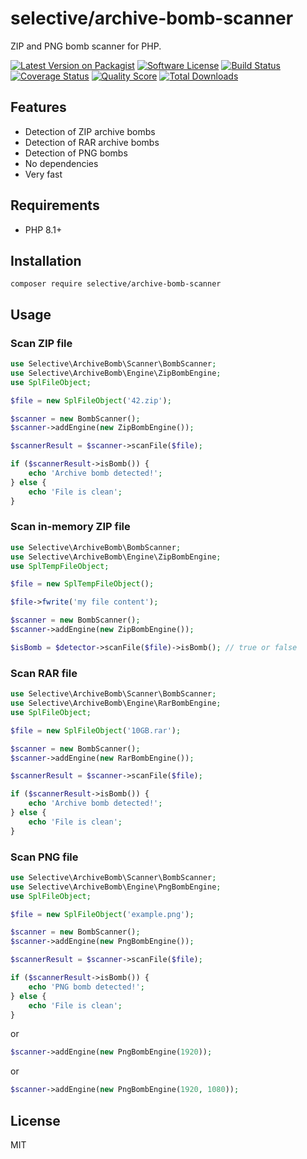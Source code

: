 # selective/archive-bomb-scanner

ZIP and PNG bomb scanner for PHP.

[![Latest Version on Packagist](https://img.shields.io/github/release/selective-php/archive-bomb-scanner.svg?style=flat-square)](https://packagist.org/packages/selective/archive-bomb-scanner)
[![Software License](https://img.shields.io/badge/license-MIT-brightgreen.svg?style=flat-square)](LICENSE.md)
[![Build Status](https://github.com/selective-php/archive-bomb-scanner/workflows/build/badge.svg)](https://github.com/selective-php/archive-bomb-scanner/actions)
[![Coverage Status](https://img.shields.io/scrutinizer/coverage/g/selective-php/archive-bomb-scanner.svg?style=flat-square)](https://scrutinizer-ci.com/g/selective-php/archive-bomb-scanner/code-structure)
[![Quality Score](https://img.shields.io/scrutinizer/quality/g/selective-php/archive-bomb-scanner.svg?style=flat-square)](https://scrutinizer-ci.com/g/selective-php/archive-bomb-scanner/?branch=master)
[![Total Downloads](https://img.shields.io/packagist/dt/selective/archive-bomb-scanner.svg?style=flat-square)](https://packagist.org/packages/selective/archive-bomb-scanner/stats)

## Features

* Detection of ZIP archive bombs
* Detection of RAR archive bombs
* Detection of PNG bombs
* No dependencies
* Very fast

## Requirements

* PHP 8.1+

## Installation

```
composer require selective/archive-bomb-scanner
```

## Usage

### Scan ZIP file

```php
use Selective\ArchiveBomb\Scanner\BombScanner;
use Selective\ArchiveBomb\Engine\ZipBombEngine;
use SplFileObject;

$file = new SplFileObject('42.zip');

$scanner = new BombScanner();
$scanner->addEngine(new ZipBombEngine());

$scannerResult = $scanner->scanFile($file);

if ($scannerResult->isBomb()) {
    echo 'Archive bomb detected!';
} else {
    echo 'File is clean';
}
```

### Scan in-memory ZIP file

```php
use Selective\ArchiveBomb\BombScanner;
use Selective\ArchiveBomb\Engine\ZipBombEngine;
use SplTempFileObject;

$file = new SplTempFileObject();

$file->fwrite('my file content');

$scanner = new BombScanner();
$scanner->addEngine(new ZipBombEngine());

$isBomb = $detector->scanFile($file)->isBomb(); // true or false
```

### Scan RAR file

```php
use Selective\ArchiveBomb\Scanner\BombScanner;
use Selective\ArchiveBomb\Engine\RarBombEngine;
use SplFileObject;

$file = new SplFileObject('10GB.rar');

$scanner = new BombScanner();
$scanner->addEngine(new RarBombEngine());

$scannerResult = $scanner->scanFile($file);

if ($scannerResult->isBomb()) {
    echo 'Archive bomb detected!';
} else {
    echo 'File is clean';
}
```

### Scan PNG file

```php
use Selective\ArchiveBomb\Scanner\BombScanner;
use Selective\ArchiveBomb\Engine\PngBombEngine;
use SplFileObject;

$file = new SplFileObject('example.png');

$scanner = new BombScanner();
$scanner->addEngine(new PngBombEngine());

$scannerResult = $scanner->scanFile($file);

if ($scannerResult->isBomb()) {
    echo 'PNG bomb detected!';
} else {
    echo 'File is clean';
}
```

or

```php
$scanner->addEngine(new PngBombEngine(1920));
```

or

```php
$scanner->addEngine(new PngBombEngine(1920, 1080));
```


## License

MIT

